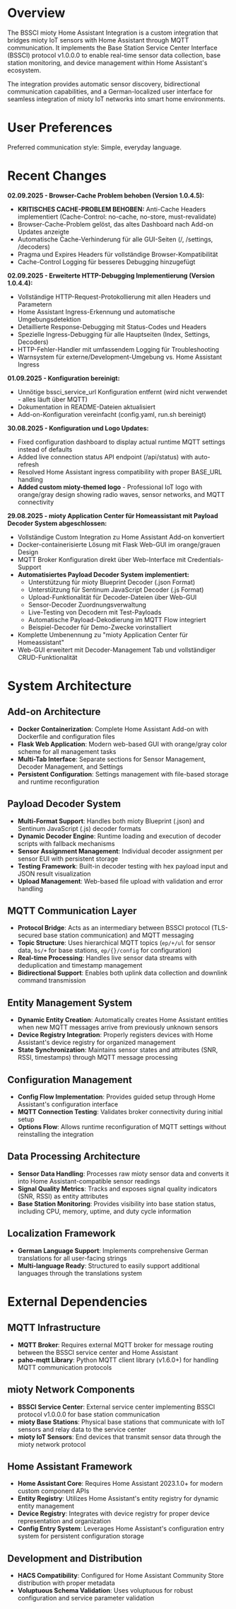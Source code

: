 # Overview

The BSSCI mioty Home Assistant Integration is a custom integration that bridges mioty IoT sensors with Home Assistant through MQTT communication. It implements the Base Station Service Center Interface (BSSCI) protocol v1.0.0.0 to enable real-time sensor data collection, base station monitoring, and device management within Home Assistant's ecosystem.

The integration provides automatic sensor discovery, bidirectional communication capabilities, and a German-localized user interface for seamless integration of mioty IoT networks into smart home environments.

# User Preferences

Preferred communication style: Simple, everyday language.

# Recent Changes

**02.09.2025 - Browser-Cache Problem behoben (Version 1.0.4.5):**
- **KRITISCHES CACHE-PROBLEM BEHOBEN:** Anti-Cache Headers implementiert (Cache-Control: no-cache, no-store, must-revalidate)
- Browser-Cache-Problem gelöst, das altes Dashboard nach Add-on Updates anzeigte
- Automatische Cache-Verhinderung für alle GUI-Seiten (/, /settings, /decoders)
- Pragma und Expires Headers für vollständige Browser-Kompatibilität
- Cache-Control Logging für besseres Debugging hinzugefügt

**02.09.2025 - Erweiterte HTTP-Debugging Implementierung (Version 1.0.4.4):**
- Vollständige HTTP-Request-Protokollierung mit allen Headers und Parametern
- Home Assistant Ingress-Erkennung und automatische Umgebungsdetektion
- Detaillierte Response-Debugging mit Status-Codes und Headers
- Spezielle Ingress-Debugging für alle Hauptseiten (Index, Settings, Decoders)
- HTTP-Fehler-Handler mit umfassendem Logging für Troubleshooting
- Warnsystem für externe/Development-Umgebung vs. Home Assistant Ingress

**01.09.2025 - Konfiguration bereinigt:**
- Unnötige bssci_service_url Konfiguration entfernt (wird nicht verwendet - alles läuft über MQTT)
- Dokumentation in README-Dateien aktualisiert 
- Add-on-Konfiguration vereinfacht (config.yaml, run.sh bereinigt)

**30.08.2025 - Konfiguration und Logo Updates:**
- Fixed configuration dashboard to display actual runtime MQTT settings instead of defaults
- Added live connection status API endpoint (/api/status) with auto-refresh
- Resolved Home Assistant ingress compatibility with proper BASE_URL handling
- **Added custom mioty-themed logo** - Professional IoT logo with orange/gray design showing radio waves, sensor networks, and MQTT connectivity

**29.08.2025 - mioty Application Center für Homeassistant mit Payload Decoder System abgeschlossen:**
- Vollständige Custom Integration zu Home Assistant Add-on konvertiert
- Docker-containerisierte Lösung mit Flask Web-GUI im orange/grauen Design
- MQTT Broker Konfiguration direkt über Web-Interface mit Credentials-Support
- **Automatisiertes Payload Decoder System implementiert:**
  - Unterstützung für mioty Blueprint Decoder (.json Format)
  - Unterstützung für Sentinum JavaScript Decoder (.js Format)  
  - Upload-Funktionalität für Decoder-Dateien über Web-GUI
  - Sensor-Decoder Zuordnungsverwaltung
  - Live-Testing von Decodern mit Test-Payloads
  - Automatische Payload-Dekodierung im MQTT Flow integriert
  - Beispiel-Decoder für Demo-Zwecke vorinstalliert
- Komplette Umbenennung zu "mioty Application Center für Homeassistant"
- Web-GUI erweitert mit Decoder-Management Tab und vollständiger CRUD-Funktionalität

# System Architecture

## Add-on Architecture
- **Docker Containerization**: Complete Home Assistant Add-on with Dockerfile and configuration files
- **Flask Web Application**: Modern web-based GUI with orange/gray color scheme for all management tasks
- **Multi-Tab Interface**: Separate sections for Sensor Management, Decoder Management, and Settings
- **Persistent Configuration**: Settings management with file-based storage and runtime reconfiguration

## Payload Decoder System  
- **Multi-Format Support**: Handles both mioty Blueprint (.json) and Sentinum JavaScript (.js) decoder formats
- **Dynamic Decoder Engine**: Runtime loading and execution of decoder scripts with fallback mechanisms
- **Sensor Assignment Management**: Individual decoder assignment per sensor EUI with persistent storage
- **Testing Framework**: Built-in decoder testing with hex payload input and JSON result visualization
- **Upload Management**: Web-based file upload with validation and error handling

## MQTT Communication Layer
- **Protocol Bridge**: Acts as an intermediary between BSSCI protocol (TLS-secured base station communication) and MQTT messaging
- **Topic Structure**: Uses hierarchical MQTT topics (`ep/+/ul` for sensor data, `bs/+` for base stations, `ep/{}/config` for configuration)
- **Real-time Processing**: Handles live sensor data streams with deduplication and timestamp management
- **Bidirectional Support**: Enables both uplink data collection and downlink command transmission

## Entity Management System
- **Dynamic Entity Creation**: Automatically creates Home Assistant entities when new MQTT messages arrive from previously unknown sensors
- **Device Registry Integration**: Properly registers devices with Home Assistant's device registry for organized management
- **State Synchronization**: Maintains sensor states and attributes (SNR, RSSI, timestamps) through MQTT message processing

## Configuration Management
- **Config Flow Implementation**: Provides guided setup through Home Assistant's configuration interface
- **MQTT Connection Testing**: Validates broker connectivity during initial setup
- **Options Flow**: Allows runtime reconfiguration of MQTT settings without reinstalling the integration

## Data Processing Architecture
- **Sensor Data Handling**: Processes raw mioty sensor data and converts it into Home Assistant-compatible sensor readings
- **Signal Quality Metrics**: Tracks and exposes signal quality indicators (SNR, RSSI) as entity attributes
- **Base Station Monitoring**: Provides visibility into base station status, including CPU, memory, uptime, and duty cycle information

## Localization Framework
- **German Language Support**: Implements comprehensive German translations for all user-facing strings
- **Multi-language Ready**: Structured to easily support additional languages through the translations system

# External Dependencies

## MQTT Infrastructure
- **MQTT Broker**: Requires external MQTT broker for message routing between the BSSCI service center and Home Assistant
- **paho-mqtt Library**: Python MQTT client library (v1.6.0+) for handling MQTT communication protocols

## mioty Network Components
- **BSSCI Service Center**: External service center implementing BSSCI protocol v1.0.0.0 for base station communication
- **mioty Base Stations**: Physical base stations that communicate with IoT sensors and relay data to the service center
- **mioty IoT Sensors**: End devices that transmit sensor data through the mioty network protocol

## Home Assistant Framework
- **Home Assistant Core**: Requires Home Assistant 2023.1.0+ for modern custom component APIs
- **Entity Registry**: Utilizes Home Assistant's entity registry for dynamic entity management
- **Device Registry**: Integrates with device registry for proper device representation and organization
- **Config Entry System**: Leverages Home Assistant's configuration entry system for persistent configuration storage

## Development and Distribution
- **HACS Compatibility**: Configured for Home Assistant Community Store distribution with proper metadata
- **Voluptuous Schema Validation**: Uses voluptuous for robust configuration and service parameter validation